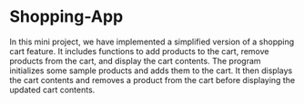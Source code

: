 # Shopping-App
<p>In this mini project, we have implemented a simplified version of a shopping cart feature. It includes functions to add products to the cart, remove products from the cart, and display the cart contents. The program initializes some sample products and adds them to the cart. It then displays the cart contents and removes a product from the cart before displaying the updated cart contents.</p>
